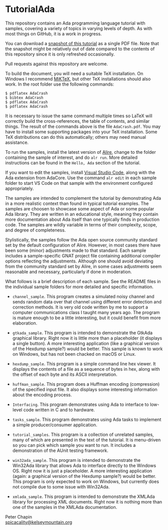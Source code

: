 TutorialAda
===========

This repository contains an Ada programming language tutorial with samples, covering a variety
of topics in varying levels of depth. As with most things on GitHub, it is a work in progress.

You can download a [snapshot of this tutorial](http://www.pchapin.org/Ada/AdaCrash.pdf) as a
single PDF file. Note that the snapshot might be relatively out of date compared to the contents
of this repository since it is only refreshed occasionally.

Pull requests against this repository are welcome.

To build the document, you will need a suitable TeX installation. On Windows I recommend
[MiKTeX](https://miktex.org/), but other TeX installations should also work. In the root folder
use the following commands:

    $ pdflatex AdaCrash
    $ bibtex AdaCrash
    $ pdflatex AdaCrash
    $ pdflatex AdaCrash

It is necessary to issue the same command multiple times so LaTeX will correctly build the
cross-references, the table of contents, and similar things. The result of the commands above is
the file `AdaCrash.pdf`. You may have to install some supporting packages into your TeX
installation. Some TeX distributions can do this automatically; others may need manual
assistance.

To run the samples, install the latest version of [Alire](https://alire.ada.dev/), change to the
folder containing the sample of interest, and do `alr run`. More detailed instructions can be
found in the `Hello, Ada` section of the tutorial.

If you want to edit the samples, install [Visual Studio Code](https://code.visualstudio.com/),
along with the Ada extension from AdaCore. Use the command `alr edit` in each sample folder to
start VS Code on that sample with the environment configured appropriately.

The samples are intended to complement the tutorial by demonstrating Ada in a more realistic
context than found in typical tutorial examples. The samples are choosen to showcase some aspect
of Ada or some popular Ada library. They are written in an educational style, meaning they
contain more documentation about Ada itself than one typically finds in production code. The
samples are wildly variable in terms of their complexity, scope, and degree of completeness.

Stylistically, the samples follow the Ada open source community standard set by the default
configuration of Alire. However, in most cases there have been some (minor) adjustments made to
that standard. Each sample includes a sample-specific GNAT project file containing additional
compiler options reflecting the adjustments. Although one should avoid deviating from the
community standard set by Alire, in some cases adjustments seem reasonable and necessary,
particularly if done in moderation.

What follows is a brief description of each sample. See the README files in the individual
sample folders for more detailed and specific information.

* `channel_sample`. This program creates a simulated noisy channel and sends random data over
  that channel using different error detection and correction methods. It is very old code
  written by me to support a computer communications class I taught many years ago. The program
  is mature enough to be a little interesting, but it could benefit from more elaboration.
  
* `gtkada_sample`. This program is intended to demonstrate the GtkAda graphical library. Right
  now it is little more than a placeholder (it displays a single button). A more interesting
  application (like a graphical version of the Hexdump sample?) would be better. This sample is
  known to work on Windows, but has not been chacked on macOS or Linux.

* `hexdump_sample`. This program is a simple command line hex viewer. It displays the contents
  of a file as a sequence of bytes in hex, along with the offset of each byte and its ASCII
  interpretation.
  
* `huffman_sample`. This program does a Huffman encoding (compression) of the specified input
  file. It also displays some interesting information about the encoding process.

* `Interfacing`. This program demonstrates using Ada to interface to low-level code written in C
  and to hardware.

* `tasks_sample`. This program demonstrates using Ada tasks to implement a simple
  producer/consumer application.
  
* `tutorial_samples`. This program is a collection of unrelated samples, many of which are
  presented in the text of the tutorial. It is menu-driven so you can pick which sample you want
  to run. It includes a demonstration of the AUnit testing framework.

* `win32ada_sample`. This program is intended to demonstrate the Win32Ada library that allows
  Ada to interface directly to the Windows OS. Right now it is just a placeholder. A more
  interesting application (again: a graphical version of the Hexdump sample?) would be better.
  This program is only expected to work on Windows, but currently does not compile due to
  some issue with Win32Ada.
  
* `xmlada_sample`. This program is intended to demonstrate the XMLAda library for processing XML
  documents. Right now it is nothing more than one of the samples in the XMLAda documentation.


Peter Chapin  
spicacality@kelseymountain.org  
